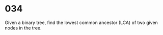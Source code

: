 [_metadata_:tags]:-        "binary-tree"

# 034

Given a binary tree, find the lowest common ancestor (LCA) of two given nodes in the tree.

